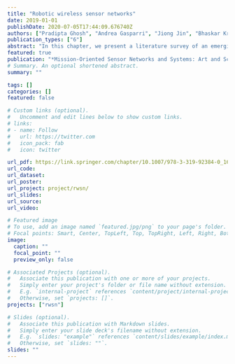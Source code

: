 ```yaml
---
title: "Robotic wireless sensor networks"
date: 2019-01-01
publishDate: 2020-07-05T17:44:09.676740Z
authors: ["Pradipta Ghosh", "Andrea Gasparri", "Jiong Jin", "Bhaskar Krishnamachari"]
publication_types: ["6"]
abstract: "In this chapter, we present a literature survey of an emerging, cutting-edge, and multi-disciplinary field of research at the intersection of Robotics and Wireless Sensor Networks (WSN) which we refer to as Robotic Wireless Sensor Networks (RWSN). We define a Robotic Wireless Sensor Network as an autonomous networked multi-robot system that aims to achieve certain sensing goals while meeting and maintaining certain communication performance requirements, through cooperative control, learning and adaptation. While both of the component areas, i.e., Robotics and WSN, are very well-known and well-explored, there exist a whole set of new opportunities and  research directions at the intersection of these two fields which are relatively or even completely unexplored. One such example would be the use of a set of robotic routers to set up a temporary communication path between a sender and a receiver that uses the controlled mobility to the advantage of packet routing. We find that there exist only a limited number of articles to be directly categorized as RWSN related works whereas there exist a range of articles in the robotics and the WSN literature that are also relevant to this new field of research. To connect the dots, we first identify the core problems and research trends related to RWSN such as connectivity, localization, routing, and robust flow of information. Next, we classify the existing research on RWSN as well as the relevant state-of-the-arts from robotics and WSN community according to the problems and trends identified in the first step. Lastly, we analyze what is missing in the existing literature, and identify topics that require more research attention in the future"
featured: true
publication: "*Mission-Oriented Sensor Networks and Systems: Art and Science*"
# Summary. An optional shortened abstract.
summary: ""

tags: []
categories: []
featured: false

# Custom links (optional).
#   Uncomment and edit lines below to show custom links.
# links:
# - name: Follow
#   url: https://twitter.com
#   icon_pack: fab
#   icon: twitter

url_pdf: https://link.springer.com/chapter/10.1007/978-3-319-92384-0_16
url_code:
url_dataset:
url_poster:
url_project: project/rwsn/
url_slides:
url_source:
url_video:

# Featured image
# To use, add an image named `featured.jpg/png` to your page's folder. 
# Focal points: Smart, Center, TopLeft, Top, TopRight, Left, Right, BottomLeft, Bottom, BottomRight.
image:
  caption: ""
  focal_point: ""
  preview_only: false

# Associated Projects (optional).
#   Associate this publication with one or more of your projects.
#   Simply enter your project's folder or file name without extension.
#   E.g. `internal-project` references `content/project/internal-project/index.md`.
#   Otherwise, set `projects: []`.
projects: ["rwsn"]

# Slides (optional).
#   Associate this publication with Markdown slides.
#   Simply enter your slide deck's filename without extension.
#   E.g. `slides: "example"` references `content/slides/example/index.md`.
#   Otherwise, set `slides: ""`.
slides: ""
---
```


